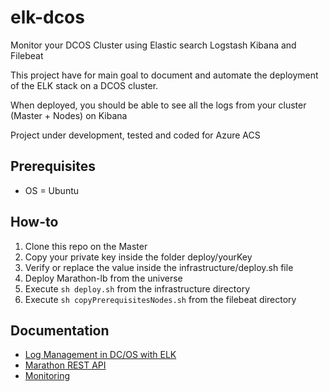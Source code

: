 # elk-dcos
Monitor your DCOS Cluster using Elastic search Logstash Kibana and Filebeat

This project have for main goal to document and automate the deployment of the ELK stack on a DCOS cluster.

When deployed, you should be able to see all the logs from your cluster (Master + Nodes) on Kibana

Project under development, tested and coded for Azure ACS

## Prerequisites

* OS = Ubuntu


## How-to
1. Clone this repo on the Master
2. Copy your private key inside the folder deploy/yourKey
3. Verify or replace the value inside the infrastructure/deploy.sh file
4. Deploy Marathon-lb from the universe
5. Execute `sh deploy.sh` from the infrastructure directory
6. Execute `sh copyPrerequisitesNodes.sh` from the filebeat directory


## Documentation

* [Log Management in DC/OS with ELK](https://docs.mesosphere.com/1.8/administration/logging/elk/)
* [Marathon REST API](https://docs.mesosphere.com/1.8/usage/marathon/rest-api)
* [Monitoring](https://dcos.io/docs/1.8/administration/monitoring/)